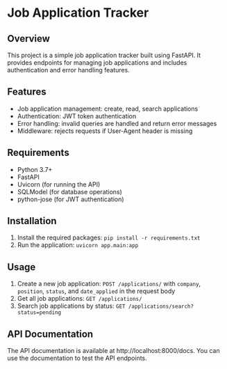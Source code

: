 # Job Application Tracker

## Overview
This project is a simple job application tracker built using FastAPI. It provides endpoints for managing job applications and includes authentication and error handling features.

## Features
*   Job application management: create, read, search applications
*   Authentication: JWT token authentication
*   Error handling: invalid queries are handled and return error messages
*   Middleware: rejects requests if User-Agent header is missing

## Requirements
*   Python 3.7+
*   FastAPI
*   Uvicorn (for running the API)
*   SQLModel (for database operations)
*   python-jose (for JWT authentication)

## Installation
1.  Install the required packages: `pip install -r requirements.txt`
2.  Run the application: `uvicorn app.main:app`

## Usage
1.  Create a new job application: `POST /applications/` with `company`, `position`, `status`, and `date_applied` in the request body
2.  Get all job applications: `GET /applications/`
3.  Search job applications by status: `GET /applications/search?status=pending`

## API Documentation
The API documentation is available at http://localhost:8000/docs. You can use the documentation to test the API endpoints.